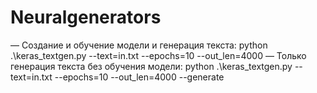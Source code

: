 # Neuralgenerators
— Создание и обучение модели и генерация текста:
python .\keras_textgen.py --text=in.txt --epochs=10 --out_len=4000
— Только генерация текста без обучения модели:
python .\keras_textgen.py --text=in.txt --epochs=10 --out_len=4000 --generate
